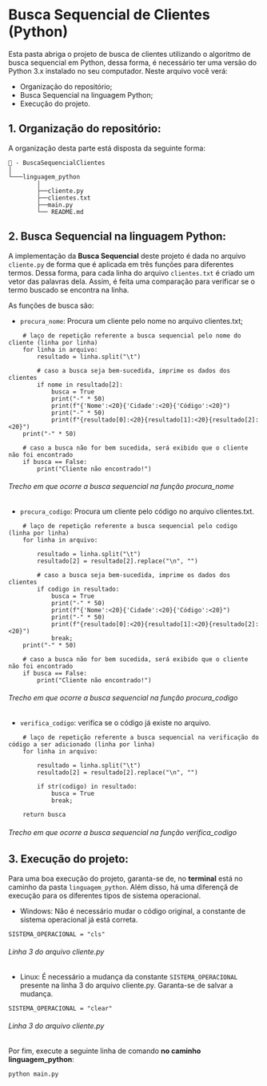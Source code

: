 # Busca Sequencial de Clientes (Python)

Esta pasta abriga o projeto de busca de clientes utilizando o algoritmo de busca sequencial em Python, dessa forma, é necessário ter uma versão do Python 3.x instalado no seu computador. Neste arquivo você verá:

- Organização do repositório;
- Busca Sequencial na linguagem Python;
- Execução do projeto.

## 1. Organização do repositório:

A organização desta parte está disposta da seguinte forma:

``` 
📁 - BuscaSequencialClientes
│
└───linguagem_python
        │
        ├──cliente.py
        ├──clientes.txt
        ├──main.py
        └── README.md
```

## 2. Busca Sequencial na linguagem Python:

A implementação da **Busca Sequencial** deste projeto é dada no arquivo `cliente.py` de forma que é aplicada em três funções para diferentes termos. Dessa forma, para cada linha do arquivo `clientes.txt` é criado um vetor das palavras dela. Assim, é feita uma comparação para verificar se o termo buscado se encontra na linha.


As funções de busca são:

- `procura_nome`: Procura um cliente pelo nome no arquivo clientes.txt;

```
    # laço de repetição referente a busca sequencial pelo nome do cliente (linha por linha)
    for linha in arquivo:
        resultado = linha.split("\t")

        # caso a busca seja bem-sucedida, imprime os dados dos clientes
        if nome in resultado[2]:
            busca = True
            print("-" * 50)
            print(f"{'Nome':<20}{'Cidade':<20}{'Código':<20}")
            print("-" * 50)
            print(f"{resultado[0]:<20}{resultado[1]:<20}{resultado[2]:<20}")
    print("-" * 50)
    
    # caso a busca não for bem sucedida, será exibido que o cliente não foi encontrado
    if busca == False:
        print("Cliente não encontrado!")
``` 

###### Trecho em que ocorre a busca sequencial na função procura_nome


- `procura_codigo`: Procura um cliente pelo código no arquivo clientes.txt.

```
    # laço de repetição referente a busca sequencial pelo codigo (linha por linha)
    for linha in arquivo:
        
        resultado = linha.split("\t")
        resultado[2] = resultado[2].replace("\n", "")
        
        # caso a busca seja bem-sucedida, imprime os dados dos clientes
        if codigo in resultado:
            busca = True
            print("-" * 50)
            print(f"{'Nome':<20}{'Cidade':<20}{'Código':<20}")
            print("-" * 50)
            print(f"{resultado[0]:<20}{resultado[1]:<20}{resultado[2]:<20}")
            break;
    print("-" * 50)
    
    # caso a busca não for bem sucedida, será exibido que o cliente não foi encontrado
    if busca == False:
        print("Cliente não encontrado!")
``` 

###### Trecho em que ocorre a busca sequencial na função procura_codigo

- `verifica_codigo`: verifica se o código já existe no arquivo.

```
    # laço de repetição referente a busca sequencial na verificação do código a ser adicionado (linha por linha)
    for linha in arquivo:
        
        resultado = linha.split("\t")
        resultado[2] = resultado[2].replace("\n", "")
        
        if str(codigo) in resultado:
            busca = True
            break;
    
    return busca
``` 

###### Trecho em que ocorre a busca sequencial na função verifica_codigo

## 3. Execução do projeto:

Para uma boa execução do projeto, garanta-se de, no **terminal** está no caminho da pasta `linguagem_python`. Além disso, há uma diferençã de execução para os diferentes tipos de sistema operacional. 

- Windows: Não é necessário mudar o código original, a constante de sistema operacional já está correta.

```SISTEMA_OPERACIONAL = "cls"```
###### Linha 3 do arquivo cliente.py

- Linux: É necessário a mudança da constante `SISTEMA_OPERACIONAL` presente na linha 3 do arquivo cliente.py. Garanta-se de salvar a mudança.

```SISTEMA_OPERACIONAL = "clear"```
###### Linha 3 do arquivo cliente.py

Por fim, execute a seguinte linha de comando **no caminho linguagem_python**:

```python main.py```
